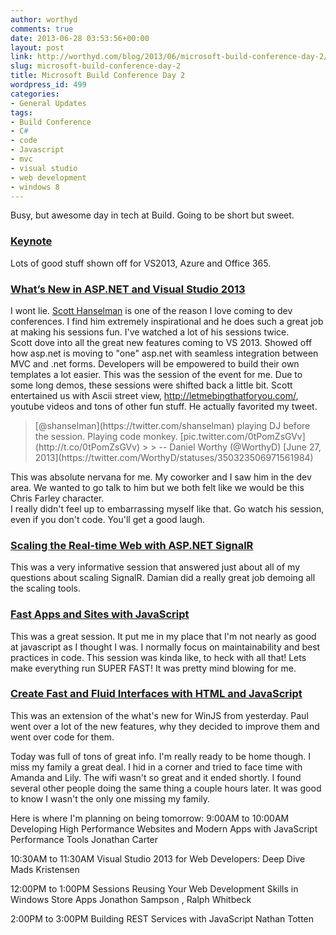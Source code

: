 ```yaml
---
author: worthyd
comments: true
date: 2013-06-28 03:53:56+00:00
layout: post
link: http://worthyd.com/blog/2013/06/microsoft-build-conference-day-2/
slug: microsoft-build-conference-day-2
title: Microsoft Build Conference Day 2
wordpress_id: 499
categories:
- General Updates
tags:
- Build Conference
- C#
- code
- Javascript
- mvc
- visual studio
- web development
- windows 8
---
```


Busy, but awesome day in tech at Build.  Going to be short but sweet.


### [Keynote](http://channel9.msdn.com/Events/Build/2013/1-002)

Lots of good stuff shown off for VS2013, Azure and Office 365.



### [What’s New in ASP.NET and Visual Studio 2013](http://channel9.msdn.com/Events/Build/2013/2-546)

I wont lie. [Scott Hanselman](http://www.hanselman.com/) is one of the reason I love coming to dev conferences. I find him extremely inspirational and he does such a great job at making his sessions fun. I've watched a lot of his sessions twice.  
Scott dove into all the great new features coming to VS 2013. Showed off how asp.net is moving to "one" asp.net with seamless integration between MVC and .net forms. Developers will be empowered to build their own templates a lot easier.
This was the session of the event for me.  Due to some long demos, these sessions were shifted back a little bit. Scott entertained us with Ascii street view, http://letmebingthatforyou.com/, youtube videos and tons of other fun stuff.  He actually favorited my tweet. 

<blockquote>[@shanselman](https://twitter.com/shanselman) playing DJ before the session. Playing code monkey. [pic.twitter.com/0tPomZsGVv](http://t.co/0tPomZsGVv)
> 
> -- Daniel Worthy (@WorthyD) [June 27, 2013](https://twitter.com/WorthyD/statuses/350323506971561984)</blockquote>


This was absolute nervana for me.  My coworker and I saw him in the dev area. We wanted to go talk to him but we both felt like we would be this Chris Farley character.  
I really didn't feel up to embarrassing myself like that.  Go watch his session, even if you don't code. You'll get a good laugh.



### [Scaling the Real-time Web with ASP.NET SignalR](http://channel9.msdn.com/Events/Build/2013/3-502)

This was a very informative session that answered just about all of my questions about scaling SignalR. Damian did a really great job demoing all the scaling tools.



### [Fast Apps and Sites with JavaScript](http://channel9.msdn.com/Events/Build/2013/4-313)

This was a great session. It put me in my place that I'm not nearly as good at javascript as I thought I was.  I normally focus on maintainability and best practices in code. This session was kinda like, to heck with all that! Lets make everything run SUPER FAST! It was pretty mind blowing for me.



### [Create Fast and Fluid Interfaces with HTML and JavaScript](http://channel9.msdn.com/Events/Build/2013/3-156)

This was an extension of the what's new for WinJS from yesterday.  Paul went over a lot of the new features, why they decided to improve them and went over code for them. 

Today was full of tons of great info.  I'm really ready to be home though.  I miss my family a great deal. I hid in a corner and tried to face time with Amanda and Lily.  The wifi wasn't so great and it ended shortly.  I found several other people doing the same thing a couple hours later. It was good to know I wasn't the only one missing my family.

Here is where I'm planning on being tomorrow:
9:00AM to 10:00AM
Developing High Performance Websites and Modern Apps with JavaScript Performance Tools
Jonathan Carter

10:30AM to 11:30AM
Visual Studio 2013 for Web Developers: Deep Dive
Mads Kristensen

12:00PM to 1:00PM Sessions
Reusing Your Web Development Skills in Windows Store Apps
Jonathon Sampson , Ralph Whitbeck

2:00PM to 3:00PM 
Building REST Services with JavaScript
Nathan Totten
